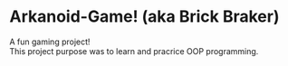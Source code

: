 # Arkanoid-Game! (aka Brick Braker)  
A fun gaming project!  
This project purpose was to learn and pracrice OOP programming.  
